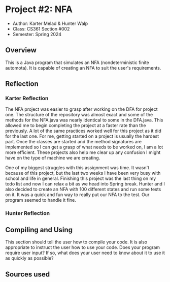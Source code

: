 # Project #2: NFA

* Author: Karter Melad & Hunter Walp
* Class: CS361 Section #002
* Semester: Spring 2024

## Overview

This is a Java program that simulates an NFA (nondeterministic finite automota).
It is capable of creating an NFA to suit the user's requirements.

## Reflection

### Karter Reflection

The NFA project was easier to grasp after working on the DFA for project one.
The structure of the repository was almost exact and some of the methods for
the NFA.java was nearly identical to some in the DFA.java. This allowed me to
begin completing the project at a faster rate than the previously. A lot of the
same practices worked well for this project as it did for the last one. For me, 
getting started on a project is usually the hardest part. Once the classes are 
started and the method signatures are implemented so I can get a grasp of what 
needs to be worked on, I am a lot more efficient. These projects also help me
clear up any confusion I might have on the type of machine we are creating.

One of my biggest struggles with this assignment was time. It wasn't because
of this project, but the last two weeks I have been very busy with school and
life in general. Finishing this project was the last thing on my todo list and
now I can relax a bit as we head into Spring break. Hunter and I also decided to 
create an NFA with 100 different states and run some tests on it. It was a quick
and fun way to really put our NFA to the test. Our program seemed to handle it fine.

### Hunter Reflection



## Compiling and Using

This section should tell the user how to compile your code.  It is
also appropriate to instruct the user how to use your code. Does your
program require user input? If so, what does your user need to know
about it to use it as quickly as possible?

## Sources used

